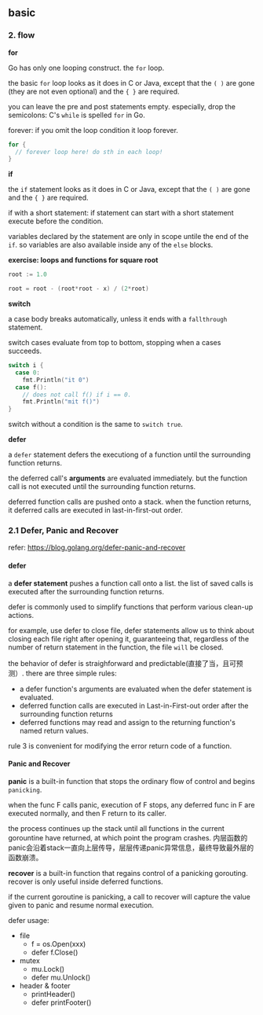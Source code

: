 ## basic 



### 2. flow

**for**

Go has only one looping construct. the `for` loop.

the basic `for` loop looks as it does in C or Java, except that the `( )` are gone (they are not even optional) and the `{ }` are required.

you can leave the pre and post statements empty. especially, drop the semicolons: C's `while` is spelled `for` in Go.

forever: if you omit the loop condition it loop forever. 

```go
for {
  // forever loop here! do sth in each loop!
}
```



**if**

the `if` statement looks as it does in C or Java, except that the `( )` are gone and the `{ }` are required.

if with a short statement: if statement can start with a short statement execute before the condition.

variables declared by the statement are only in scope untile the end of the `if`. so variables are also available inside any of the `else` blocks.



**exercise: loops and functions for square root**

```go
root := 1.0

root = root - (root*root - x) / (2*root)
```



**switch**

a case body breaks automatically, unless it ends with a `fallthrough` statement.

switch cases evaluate from top to bottom, stopping when a cases succeeds.

```go
switch i {
  case 0:
  	fmt.Println("it 0")
  case f():
  	// does not call f() if i == 0.
    fmt.Println("mit f()")
}
```

switch without a condition is the same to `switch true`.



**defer**

a `defer` statement defers the executiong of a function until the surrounding function returns.

the deferred call's **arguments** are evaluated immediately. but the function call is not executed until the surrounding function returns.

deferred function calls are pushed onto a stack. when the function returns, it deferred calls are executed in last-in-first-out order.

### 2.1 Defer, Panic and Recover

refer: https://blog.golang.org/defer-panic-and-recover

#### defer

a **defer statement** pushes a function call onto a list. the list of saved calls is executed after the surrounding function returns. 

defer is commonly used to simplify functions that perform various clean-up actions.

for example, use defer to close file, defer statements allow us to think about closing each file right after opening it, guaranteeing that, regardless of the number of return statement in the function, the file `will` be closed.

the behavior of defer is straighforward and predictable(直接了当，且可预测）. there are three simple rules:

- a defer function's arguments are evaluated when the defer statement is evaluated.
- deferred function calls are executed in Last-in-First-out order after the surrounding function returns
- deferred functions may read and assign to the returning function's named return values.

rule 3 is convenient for modifying the error return code of a function.

#### Panic and Recover 

**panic** is a built-in function that stops the ordinary flow of control and begins `panicking`.

when the func F calls panic, execution of F stops, any deferred func in F are executed normally, and then F return to its caller.

the process continues up the stack until all functions in the current gorountine have returned, at which point the program crashes. 内层函数的panic会沿着stack一直向上层传导，层层传递panic异常信息，最终导致最外层的函数崩溃。

**recover** is a built-in function that regains control of a panicking gorouting. recover is only useful inside deferred functions.

if the current goroutine is panicking, a call to recover will capture the value given to panic and resume normal execution.



defer usage: 

* file
  * f = os.Open(xxx)
  * defer f.Close()
* mutex
  * mu.Lock()
  * defer mu.Unlock()
* header & footer
  * printHeader()
  * defer printFooter()